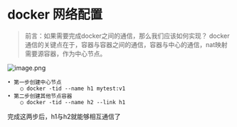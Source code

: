 # docker 网络配置
>前言：如果需要完成docker之间的通信，那么我们应该如何实现？
docker通信的关键点在于，容器与容器之间的通信，容器与中心的通信，nat映射
需要源容器，作为中心节点。

![image.png](/files/docker/pictures/ubzsqpuxqu.png)

	• 第一步创建中心节点 
		○ docker -tid --name h1 mytest:v1
	• 第二步创建其他节点容器
		○ docker -tid --name h2 --link h1 
完成这两步后，h1与h2就能够相互通信了

```{.python .input}

```
